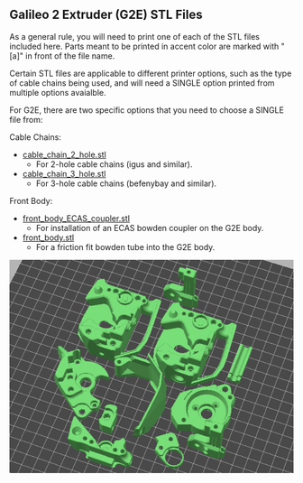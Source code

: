 ## Galileo 2 Extruder (G2E) STL Files

As a general rule, you will need to print one of each of the STL files included here.  Parts meant to be printed in accent color are marked with "[a]" in front of the file name.

Certain STL files are applicable to different printer options, such as the type of cable chains being used, and will need a SINGLE option printed from multiple options avaialble.

For G2E, there are two specific options that you need to choose a SINGLE file from:

Cable Chains:
* <ins>cable_chain_2_hole.stl</ins>
 	* For 2-hole cable chains (igus and similar).
* <ins>cable_chain_3_hole.stl</ins>
	* For 3-hole cable chains (befenybay and similar).

Front Body:
* <ins>front_body_ECAS_coupler.stl</ins>
	* For installation of an ECAS bowden coupler on the G2E body.
* <ins>front_body.stl</ins>
	* For a friction fit bowden tube into the G2E body.

![Image](../../images/g2eplate.png)
